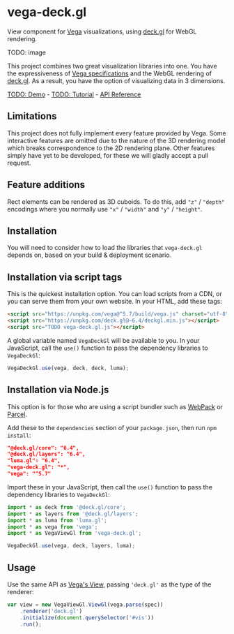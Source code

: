 # vega-deck.gl

View component for [Vega](https://vega.github.io/) visualizations, using [deck.gl](https://deck.gl/) for WebGL rendering.

TODO: image

This project combines two great visualization libraries into one. You have the expressiveness of [Vega specifications](https://vega.github.io/vega/docs/specification/) and the WebGL rendering of [deck.gl](https://deck.gl). As a result, you have the option of visualizing data in 3 dimensions.


[TODO: Demo]() - [TODO: Tutorial]() - [API Reference](https://microsoft.github.io/SandDance/docs/vega-deck.gl/v1/api)

## Limitations

This project does not fully implement every feature provided by Vega. Some interactive features are omitted due to the nature of the 3D rendering model which breaks correspondence to the 2D rendering plane. Other features simply have yet to be developed, for these we will gladly accept a pull request.

## Feature additions

Rect elements can be rendered as 3D cuboids. To do this, add `"z"` / `"depth"` encodings where you normally use `"x"` / `"width"` and `"y"` / `"height"`.

## Installation

You will need to consider how to load the libraries that `vega-deck.gl` depends on, based on your build & deployment scenario.

## Installation via script tags

This is the quickest installation option. You can load scripts from a CDN, or you can serve them from your own website. In your HTML, add these tags:

```html
<script src="https://unpkg.com/vega@^5.7/build/vega.js" charset="utf-8"></script>
<script src="https://unpkg.com/deck.gl@~6.4/deckgl.min.js"></script>
<script src="TODO vega-deck.gl.js"></script>
```

A global variable named `VegaDeckGl` will be available to you. In your JavaScript, call the `use()` function to pass the dependency libraries to `VegaDeckGl`:

```js
VegaDeckGl.use(vega, deck, deck, luma);
```

## Installation via Node.js

This option is for those who are using a script bundler such as [WebPack](https://webpack.js.org) or [Parcel](https://parceljs.org).

Add these to the `dependencies` section of your `package.json`, then run `npm install`:

```json
"@deck.gl/core": "6.4",
"@deck.gl/layers": "6.4",
"luma.gl": "6.4",
"vega-deck.gl": "*",
"vega": "^5.7"
```

Import these in your JavaScript, then call the `use()` function to pass the dependency libraries to `VegaDeckGl`:

```js
import * as deck from '@deck.gl/core';
import * as layers from '@deck.gl/layers';
import * as luma from 'luma.gl';
import * as vega from 'vega';
import * as VegaViewGl from 'vega-deck.gl';

VegaDeckGl.use(vega, deck, layers, luma);
```

## Usage

Use the same API as [Vega's View](https://github.com/vega/vega-view), passing `'deck.gl'` as the type of the renderer:

```js
var view = new VegaViewGl.ViewGl(vega.parse(spec))
    .renderer('deck.gl')
    .initialize(document.querySelector('#vis'))
    .run();
```
